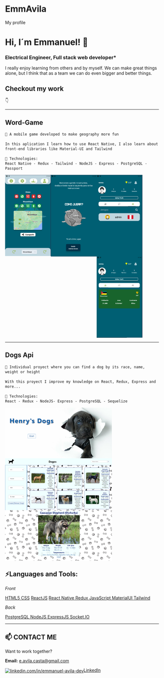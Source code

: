 # EmmAvila
My profile
<!-- <p align='center'>
    <img src='cerebro.png' />
</p> -->

# Hi, I´m Emmanuel! 👾
### Electrical Engineer, Full stack web developer* 

I really enjoy learning from others and by myself. We can make great things alone, 
but I think that as a team we can do even bigger and better things.

## Checkout my work
👇
 
____________________
## Word-Game  

~~~
📌 A mobile game developed to make geography more fun

In this aplication I learn how to use React Native, I also learn about front-end libraries like Material-UI and Tailwind

🚀 Technologies: 
React Native - Redux - Tailwind - NodeJS - Express - PostgreSQL - Passport
~~~
<img align="left" width= "150px" margin= "20px"  src='./word-game/game.png' />
<img align="center" width= "150px" margin= "20px"  src='./word-game/Profile.png' />
<img align="left" width= "150px" margin= "20px"  src='./word-game/Presentancion.png' />
<img align="center" width= "150px" margin= "20px"  src='./word-game/stats.png' />  


____________

## Dogs Api 
~~~
📌 Individual proyect where you can find a dog by its race, name, weight or height

With this proyect I improve my knowledge on React, Redux, Express and more...

🚀 Technologies: 
React - Redux - NodeJS- Express - PostgreSQL - Sequelize
~~~
<img align="left" margin= "20px" width= "350px"  src='./dogs/landing.png' />
<img align="left" margin= "20px" width= "350px"  src='./dogs/home.png' />
<img align="center" margin= "20px" width= "350px" src='./dogs/detail.png' />



## ⚡Languages and Tools:

*Front*

<a href="https://www.w3.org/html/" target="_blank"> HTML5 </a> <a href="https://www.w3schools.com/css/" target="_blank"> CSS</a> 
<a href="https://reactjs.org/" target="_blank">ReactJS</a> <a href="https://reactnative.dev/" target="_blank">React Native</a><a href="https://redux.js.org" target="_blank"> Redux </a> <a href="https://developer.mozilla.org/en-US/docs/Web/JavaScript" target="_blank"> JavaScript </a> <a href="https://material-ui.com/" target="_blank"> MaterialUI </a><a href="https://tailwindcss.com/" target="_blank"> Tailwind</a>

*Back*

<a href="https://www.postgresql.org" target="_blank"> PostgreSQL </a> <a href="https://nodejs.org" target="_blank"> NodeJS </a> 
<a href="https://expressjs.com" target="_blank"> ExpressJS </a><a href="https://socket.io/" target="_blank"> Socket.IO </a>  


___________________________________________

## 📫 CONTACT ME

Want to work together? 

**Email:** e.avila.casta@gmail.com

<a href="linkedin.com/in/emmanuel-avila-dev" target="blank">
<img align="center" src="https://cdn.jsdelivr.net/npm/simple-icons@3.0.1/icons/linkedin.svg" alt="linkedin.com/in/emmanuel-avila-dev" height="30" width="40" />LinkedIn</a>
